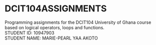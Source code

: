 # DCIT104ASSIGNMENTS
Programming assignments for the DCIT104 University of Ghana course based on logical operators, loops and functions.       
STUDENT ID: 10947903      
STUDENT NAME: MARIE-PEARL YAA AKOTO
